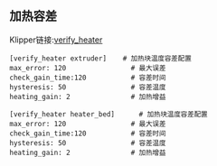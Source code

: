 ## 加热容差

Klipper链接:[verify_heater](https://www.klipper3d.org/Config_Reference.html?h=verify_heate#verify_heater)

```
[verify_heater extruder]    # 加热块温度容差配置
max_error: 120                # 最大误差
check_gain_time:120           # 容差时间
hysteresis: 50                # 容差温度
heating_gain: 2               # 加热增益
```

```
[verify_heater heater_bed]      # 加热块温度容差配置
max_error: 120                # 最大误差
check_gain_time:120           # 容差时间
hysteresis: 50                # 容差温度
heating_gain: 2               # 加热增益
```